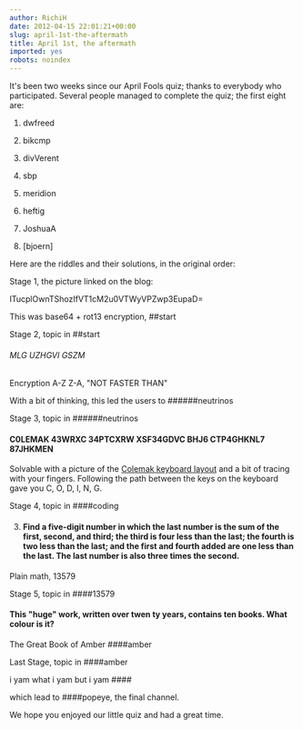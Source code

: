 ```yaml
---
author: RichiH
date: 2012-04-15 22:01:21+00:00
slug: april-1st-the-aftermath
title: April 1st, the aftermath
imported: yes
robots: noindex
---
```

It's been two weeks since our April Fools quiz; thanks to everybody who participated. Several people managed to complete the quiz; the first eight are:




	
  1. dwfreed

	
  2. bikcmp

	
  3. divVerent

	
  4. sbp

	
  5. meridion

	
  6. heftig

	
  7. JoshuaA

	
  8. [bjoern]



Here are the riddles and their solutions, in the original order: 


Stage 1, the picture linked on the blog: 

ITucplOwnTShozIfVT1cM2u0VTWyVPZwp3EupaD=


This was base64 + rot13 encryption, 
##start



Stage 2, topic in ##start 
 
###### MLG UZHGVI GSZM 


Encryption A-Z Z-A, 
"NOT FASTER THAN"


With a bit of thinking, this led the users to ######neutrinos


Stage 3, topic in  ######neutrinos

#### C0LEMAK 43WRXC 34PTCXRW XSF34GDVC BHJ6 CTP4GHKNL7 87JHKMEN 


Solvable with a picture of the [Colemak keyboard layout](http://colemak.com/wiki/images/8/80/Colemak_layout_2.png) and a bit of tracing with your fingers. Following the path between the keys on the keyboard gave you C, O, D, I, N, G. 



Stage 4, topic in ####coding 

3. #### Find a five-digit number in which the last number is the sum of the first, second, and third; the third is four less than the last; the fourth is two less than the last; and the first and fourth added are one less than the last. The last number is also three times the second.


Plain math, 13579



Stage 5, topic in ####13579 

#### This "huge" work, written over twen ty years, contains ten books. What colour is it?


The Great Book of Amber
####amber


Last Stage, topic in ####amber

i yam what i yam but i yam ####

which lead to ####popeye, the final channel. 


We hope you enjoyed our little quiz and had a great time.
